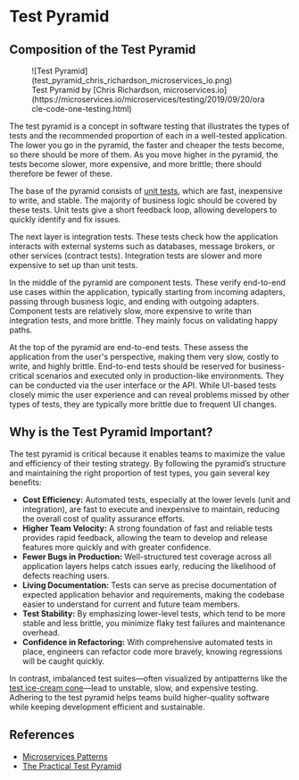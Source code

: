 # Test Pyramid

## Composition of the Test Pyramid

<figure markdown="span">
    ![Test Pyramid](test_pyramid_chris_richardson_microservices_io.png)
    <figcaption>Test Pyramid by [Chris Richardson, microservices.io](https://microservices.io/microservices/testing/2019/09/20/oracle-code-one-testing.html)</figcaption>
</figure>

The test pyramid is a concept in software testing that illustrates the types of tests and the recommended proportion of each in a well-tested application. The lower you go in the pyramid, the faster and cheaper the tests become, so there should be more of them. As you move higher in the pyramid, the tests become slower, more expensive, and more brittle; there should therefore be fewer of these.

The base of the pyramid consists of [unit tests](../unit/unit_tests.md), which are fast, inexpensive to write, and stable. The majority of business logic should be covered by these tests. Unit tests give a short feedback loop, allowing developers to quickly identify and fix issues.

The next layer is integration tests. These tests check how the application interacts with external systems such as databases, message brokers, or other services (contract tests). Integration tests are slower and more expensive to set up than unit tests.

In the middle of the pyramid are component tests. These verify end-to-end use cases within the application, typically starting from incoming adapters, passing through business logic, and ending with outgoing adapters. Component tests are relatively slow, more expensive to write than integration tests, and more brittle. They mainly focus on validating happy paths.

At the top of the pyramid are end-to-end tests. These assess the application from the user's perspective, making them very slow, costly to write, and highly brittle. End-to-end tests should be reserved for business-critical scenarios and executed only in production-like environments. They can be conducted via the user interface or the API. While UI-based tests closely mimic the user experience and can reveal problems missed by other types of tests, they are typically more brittle due to frequent UI changes.

## Why is the Test Pyramid Important?

The test pyramid is critical because it enables teams to maximize the value and efficiency of their testing strategy. By following the pyramid’s structure and maintaining the right proportion of test types, you gain several key benefits:

- **Cost Efficiency:** Automated tests, especially at the lower levels (unit and integration), are fast to execute and inexpensive to maintain, reducing the overall cost of quality assurance efforts.
- **Higher Team Velocity:** A strong foundation of fast and reliable tests provides rapid feedback, allowing the team to develop and release features more quickly and with greater confidence.
- **Fewer Bugs in Production:** Well-structured test coverage across all application layers helps catch issues early, reducing the likelihood of defects reaching users.
- **Living Documentation:** Tests can serve as precise documentation of expected application behavior and requirements, making the codebase easier to understand for current and future team members.
- **Test Stability:** By emphasizing lower-level tests, which tend to be more stable and less brittle, you minimize flaky test failures and maintenance overhead.
- **Confidence in Refactoring:** With comprehensive automated tests in place, engineers can refactor code more bravely, knowing regressions will be caught quickly.

In contrast, imbalanced test suites—often visualized by antipatterns like the [test ice-cream cone](https://bugbug.io/blog/software-testing/ice-cream-cone-anti-pattern/)—lead to unstable, slow, and expensive testing. Adhering to the test pyramid helps teams build higher-quality software while keeping development efficient and sustainable.

## References

- [Microservices Patterns](https://microservices.io/book)
- [The Practical Test Pyramid](https://martinfowler.com/articles/practical-test-pyramid.html)